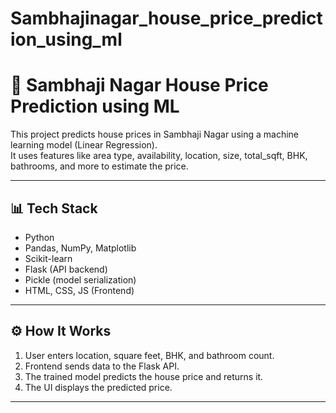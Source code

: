 # Sambhajinagar_house_price_prediction_using_ml

# 🏡 Sambhaji Nagar House Price Prediction using ML

This project predicts house prices in Sambhaji Nagar using a machine learning model (Linear Regression).  
It uses features like area type, availability, location, size, total_sqft, BHK, bathrooms, and more to estimate the price.

---

## 📊 Tech Stack

- Python  
- Pandas, NumPy, Matplotlib  
- Scikit-learn  
- Flask (API backend)  
- Pickle (model serialization)  
- HTML, CSS, JS (Frontend)

---

## ⚙️ How It Works

1. User enters location, square feet, BHK, and bathroom count.
2. Frontend sends data to the Flask API.
3. The trained model predicts the house price and returns it.
4. The UI displays the predicted price.

---
